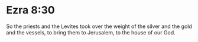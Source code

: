 # Ezra 8:30

So the priests and the Levites took over the weight of the silver and the gold and the vessels, to bring them to Jerusalem, to the house of our God.
